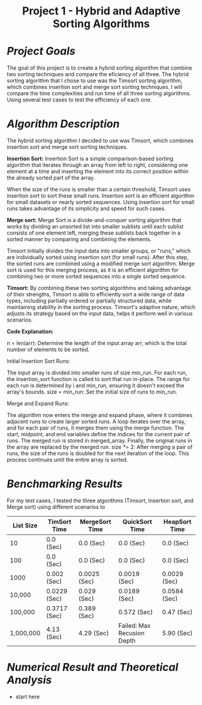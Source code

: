 # <div align="center">Project 1 - Hybrid and Adaptive Sorting Algorithms</div>
# ***Project Goals***
The goal of this project is to create a hybrid sorting algorithm that combine two sorting techniques and compare the eficiency of all three. The hybrid sorting algorithm that I chose to use was the Timsort sorting algorithm, which combines insertion sort and merge sort sorting techniques. I will compare the time complexities and run time of all three sorting algorithms. Using several test cases to test the efficiency of each one.

# ***Algorithm Description***
The hybrid sorting algorithm I decided to use was Timsort, which combines insertion sort and merge sort sorting techniques.

**Insertion Sort:**
Insertion Sort is a simple comparison-based sorting algorithm that iterates through an array from left to right, considering one element at a time and inserting the element into its correct position within the already sorted part of the array.

When the size of the runs is smaller than a certain threshold, Timsort uses insertion sort to sort these small runs. Insertion sort is an efficient algorithm for small datasets or nearly sorted sequences. Using insertion sort for small runs takes advantage of its simplicity and speed for such cases.

**Merge sort:**
Merge Sort is a divide-and-conquer sorting algorithm that works by dividing an unsorted list into smaller sublists until each sublist consists of one element left, merging these sublists back together in a sorted manner by comparing and combining the elements.

Timsort initially divides the input data into smaller groups, or "runs," which are individually sorted using insertion sort (for small runs). After this step, the sorted runs are combined using a modified merge sort algorithm. Merge sort is used for this merging process, as it is an efficient algorithm for combining two or more sorted sequences into a single sorted sequence.


**Timsort:**
By combining these two sorting algorithms and taking advantage of their strengths, Timsort is able to efficiently sort a wide range of data types, including partially ordered or partially structured data, while maintaining stability in the sorting process. Timsort's adaptive nature, which adjusts its strategy based on the input data, helps it perform well in various scenarios.

**Code Explanation:**

n = len(arr): Determine the length of the input array arr, which is the total number of elements to be sorted.

Initial Insertion Sort Runs:

The input array is divided into smaller runs of size min_run.
For each run, the insertion_sort function is called to sort that run in-place.
The range for each run is determined by i and min_run, ensuring it doesn't exceed the array's bounds.
size = min_run: Set the initial size of runs to min_run.

Merge and Expand Runs:

The algorithm now enters the merge and expand phase, where it combines adjacent runs to create larger sorted runs.
A loop iterates over the array, and for each pair of runs, it merges them using the merge function.
The start, midpoint, and end variables define the indices for the current pair of runs.
The merged run is stored in merged_array.
Finally, the original runs in the array are replaced by the merged run.
size *= 2: After merging a pair of runs, the size of the runs is doubled for the next iteration of the loop. This process continues until the entire array is sorted.

# ***Benchmarking Results***
For my test cases, I tested the three algorithms (Timsort, Insertion sort, and Merge sort) using different scenarios to 

| List Size | TimSort Time| MergeSort Time| QuickSort Time| HeapSort Time |
| -------- | -------  | --------| --------| -------- |
| 10  | 0.0 (Sec)      | 0.0 (Sec)  | 0.0 (Sec)| 0.0 (Sec)|
| 100 |  0.0 (Sec)     |0.0 (Sec)  | 0.0 (Sec)| 0.0 (Sec)|
|1000 |  0.002 (Sec)   |0.0025 (Sec)|0.0019 (Sec)| 0.0029 (Sec)|
|10,000| 0.0229 (Sec)  |0.029 (Sec)| 0.0189 (Sec) |0.0584 (Sec)|
|100,000|  0.3717 (Sec)|0.389 (Sec)| 0.572 (Sec)| 0.47 (Sec)|
|1,000,000| 4.13 (Sec) |4.29 (Sec) |Failed: Max Recusion Depth| 5.90 (Sec)|

# ***Numerical Result and Theoretical Analysis***
+ start here

